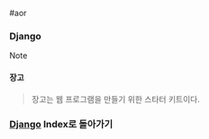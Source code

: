 #aor 
### Django
>[!note]
>#### 장고
>
>
>>장고는 웹 프로그램을 만들기 위한 스타터 키트이다.

### [Django](../Dev-Index/Django.md) Index로 돌아가기